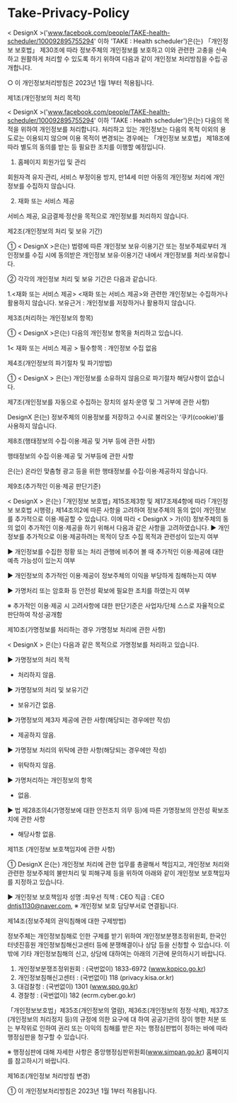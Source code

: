 # Take-Privacy-Policy

< DesignX >('www.facebook.com/people/TAKE-health-scheduler/100092895755294' 이하 'TAKE : Health scheduler')은(는) 「개인정보 보호법」 제30조에 따라 정보주체의 개인정보를 보호하고 이와 관련한 고충을 신속하고 원활하게 처리할 수 있도록 하기 위하여 다음과 같이 개인정보 처리방침을 수립·공개합니다.

○ 이 개인정보처리방침은 2023년 1월 1부터 적용됩니다.

제1조(개인정보의 처리 목적)

< DesignX >('www.facebook.com/people/TAKE-health-scheduler/100092895755294' 이하 'TAKE : Health scheduler')은(는) 다음의 목적을 위하여 개인정보를 처리합니다. 처리하고 있는 개인정보는 다음의 목적 이외의 용도로는 이용되지 않으며 이용 목적이 변경되는 경우에는 「개인정보 보호법」 제18조에 따라 별도의 동의를 받는 등 필요한 조치를 이행할 예정입니다.

1. 홈페이지 회원가입 및 관리

회원자격 유지·관리, 서비스 부정이용 방지, 만14세 미만 아동의 개인정보 처리에 개인정보를 수집하지 않습니다.

2. 재화 또는 서비스 제공

서비스 제공, 요금결제·정산을 목적으로 개인정보를 처리하지 않습니다.

제2조(개인정보의 처리 및 보유 기간)

① < DesignX >은(는) 법령에 따른 개인정보 보유·이용기간 또는 정보주체로부터 개인정보를 수집 시에 동의받은 개인정보 보유·이용기간 내에서 개인정보를 처리·보유합니다.

② 각각의 개인정보 처리 및 보유 기간은 다음과 같습니다.

1.<재화 또는 서비스 제공>
<재화 또는 서비스 제공>와 관련한 개인정보는 수집하거나 활용하지 않습니다.
보유근거 : 개인정보를 저장하거나 활용하지 않습니다.

제3조(처리하는 개인정보의 항목)

① < DesignX >은(는) 다음의 개인정보 항목을 처리하고 있습니다.

1< 재화 또는 서비스 제공 >
필수항목 : 개인정보 수집 없음

제4조(개인정보의 파기절차 및 파기방법)

① < DesignX > 은(는) 개인정보를 소유하지 않음으로 파기절차 해당사항이 없습니다.

제7조(개인정보를 자동으로 수집하는 장치의 설치·운영 및 그 거부에 관한 사항)

DesignX 은(는) 정보주체의 이용정보를 저장하고 수시로 불러오는 ‘쿠키(cookie)’를 사용하지 않습니다.

제8조(행태정보의 수집·이용·제공 및 거부 등에 관한 사항)

행태정보의 수집·이용·제공 및 거부등에 관한 사항

<DesignX>은(는) 온라인 맞춤형 광고 등을 위한 행태정보를 수집·이용·제공하지 않습니다.

제9조(추가적인 이용·제공 판단기준)

< DesignX > 은(는) ｢개인정보 보호법｣ 제15조제3항 및 제17조제4항에 따라 ｢개인정보 보호법 시행령｣ 제14조의2에 따른 사항을 고려하여 정보주체의 동의 없이 개인정보를 추가적으로 이용·제공할 수 있습니다. 이에 따라 < DesignX > 가(이) 정보주체의 동의 없이 추가적인 이용·제공을 하기 위해서 다음과 같은 사항을 고려하였습니다.
▶ 개인정보를 추가적으로 이용·제공하려는 목적이 당초 수집 목적과 관련성이 있는지 여부

▶ 개인정보를 수집한 정황 또는 처리 관행에 비추어 볼 때 추가적인 이용·제공에 대한 예측 가능성이 있는지 여부

▶ 개인정보의 추가적인 이용·제공이 정보주체의 이익을 부당하게 침해하는지 여부

▶ 가명처리 또는 암호화 등 안전성 확보에 필요한 조치를 하였는지 여부

※ 추가적인 이용·제공 시 고려사항에 대한 판단기준은 사업자/단체 스스로 자율적으로 판단하여 작성·공개함

제10조(가명정보를 처리하는 경우 가명정보 처리에 관한 사항)

< DesignX > 은(는) 다음과 같은 목적으로 가명정보를 처리하고 있습니다.

▶ 가명정보의 처리 목적

- 처리하지 않음.

▶ 가명정보의 처리 및 보유기간

- 보유기간 없음.

▶ 가명정보의 제3자 제공에 관한 사항(해당되는 경우에만 작성)

- 제공하지 않음.

▶ 가명정보 처리의 위탁에 관한 사항(해당되는 경우에만 작성)

- 위탁하지 않음.

▶ 가명처리하는 개인정보의 항목

- 없음.

▶ 법 제28조의4(가명정보에 대한 안전조치 의무 등)에 따른 가명정보의 안전성 확보조치에 관한 사항

- 해당사항 없음.

제11조 (개인정보 보호책임자에 관한 사항)

① DesignX 은(는) 개인정보 처리에 관한 업무를 총괄해서 책임지고, 개인정보 처리와 관련한 정보주체의 불만처리 및 피해구제 등을 위하여 아래와 같이 개인정보 보호책임자를 지정하고 있습니다.

▶ 개인정보 보호책임자
성명 :최우선
직책 : CEO
직급 : CEO
dntjs1130@naver.com,
※ 개인정보 보호 담당부서로 연결됩니다.

제14조(정보주체의 권익침해에 대한 구제방법)

정보주체는 개인정보침해로 인한 구제를 받기 위하여 개인정보분쟁조정위원회, 한국인터넷진흥원 개인정보침해신고센터 등에 분쟁해결이나 상담 등을 신청할 수 있습니다. 이 밖에 기타 개인정보침해의 신고, 상담에 대하여는 아래의 기관에 문의하시기 바랍니다.

1. 개인정보분쟁조정위원회 : (국번없이) 1833-6972 (www.kopico.go.kr)
2. 개인정보침해신고센터 : (국번없이) 118 (privacy.kisa.or.kr)
3. 대검찰청 : (국번없이) 1301 (www.spo.go.kr)
4. 경찰청 : (국번없이) 182 (ecrm.cyber.go.kr)

「개인정보보호법」제35조(개인정보의 열람), 제36조(개인정보의 정정·삭제), 제37조(개인정보의 처리정지 등)의 규정에 의한 요구에 대 하여 공공기관의 장이 행한 처분 또는 부작위로 인하여 권리 또는 이익의 침해를 받은 자는 행정심판법이 정하는 바에 따라 행정심판을 청구할 수 있습니다.

※ 행정심판에 대해 자세한 사항은 중앙행정심판위원회(www.simpan.go.kr) 홈페이지를 참고하시기 바랍니다.

제16조(개인정보 처리방침 변경)

① 이 개인정보처리방침은 2023년 1월 1부터 적용됩니다.
